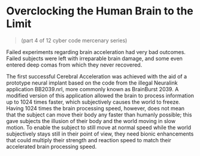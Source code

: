 # Overclocking the Human Brain to the Limit
> (part 4 of 12 cyber code mercenary series)

Failed experiments regarding brain acceleration had very bad outcomes. Failed subjects were left with irreparable brain damage, and some even entered deep comas from which they never recovered. 

The first successful Cerebral Acceleration was achieved with the aid of a prototype neural implant based on the code from the illegal Neuralink application BB2039.nrl,  more commonly known as BrainBurst 2039. A modified version of this application allowed the brain to process information up to 1024 times faster, which subjectively causes the world to freeze. Having 1024 times the brain processing speed, however, does not mean that the subject can move their body any faster than humanly possible; this gave subjects the illusion of their body and the world moving in slow motion. To enable the subject to still move at normal speed while the world subjectively stays still in their point of view, they need bionic enhancements that could multiply their strength and reaction speed to match their accelerated brain processing speed.
